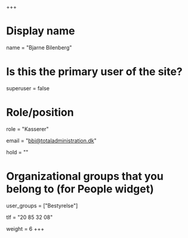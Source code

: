 +++
# Display name
name = "Bjarne Bilenberg"

# Is this the primary user of the site?
superuser = false

# Role/position
role = "Kasserer"

email = "bbi@totaladministration.dk"

hold = ""

# Organizational groups that you belong to (for People widget)
user_groups = ["Bestyrelse"]

tlf = "20 85 32 08"

weight = 6
+++
